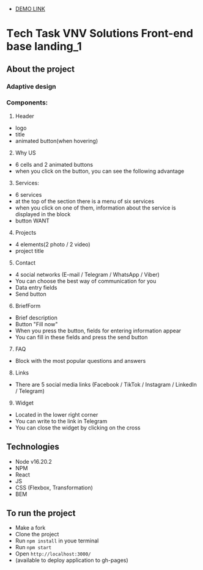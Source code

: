 - [DEMO LINK](https://anastasiiavorobets.github.io/vnv_test_task/)

# Тech Task VNV Solutions Front-end base landing_1

## About the project
###  Adaptive design
###  Components:
1. Header
- logo
- title
- animated button(when hovering)

2. Why US
- 6 cells and 2 animated buttons 
- when you click on the button, you can see the following advantage

3. Services:
- 6 services
- at the top of the section there is a menu of six services 
- when you click on one of them, information about the service is displayed in the block
- button WANT

4. Projects
- 4 elements(2 photo / 2 video)
- project title

5. Contact
- 4 social networks (E-mail / Telegram / WhatsApp / Viber)
- You can choose the best way of communication for you
- Data entry fields
- Send button

6. BriefForm
- Brief description
- Button "Fill now"
- When you press the button, fields for entering information appear
- You can fill in these fields and press the send button

7. FAQ
- Block with the most popular questions and answers

8. Links
- There are 5 social media links (Facebook / TikTok / Instagram / LinkedIn / Telegram)

9. Widget
- Located in the lower right corner
- You can write to the link in Telegram
- You can close the widget by clicking on the cross

## Technologies
- Node v16.20.2
- NPM
- React
- JS
- CSS (Flexbox, Transformation)
- BEM

## To run the project
- Make a fork
- Clone the project
- Run `npm install` in youe terminal
- Run `npm start`
- Open `http://localhost:3000/`
- (available to deploy application to gh-pages)
